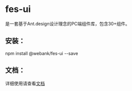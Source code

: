 # fes-ui
是一套基于Ant.design设计理念的PC端组件库，包含30+组件。

## 安装：
npm install @webank/fes-ui --save

## 文档：
详细使用请查看[文档](https://webankfintech.github.io/fes.js/)